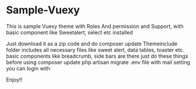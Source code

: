 # Sample-Vuexy
This is sample Vuexy theme with Roles And permission and Support, with basic component like Sweetalert, select etc installed 

Just download it as a zip code and do composer update 
Themeinclude folder includes all necessary files like sweet alert, data tables, toaster etc.
basic components like breadcrumb, side bars are there
just do these things before using 
composer update
php artisan migrate 
.env file with mail setting 
you can login with 


Enjoy!!
